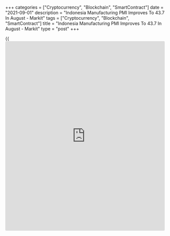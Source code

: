 +++
categories = ["Cryptocurrency", "Blockchain", "SmartContract"]
date = "2021-09-01"
description = "Indonesia Manufacturing PMI Improves To 43.7 In August - Markit"
tags = ["Cryptocurrency", "Blockchain", "SmartContract"]
title = "Indonesia Manufacturing PMI Improves To 43.7 In August - Markit"
type = "post"
+++

{{<iframe id="large-banner" src="https://www.bounty.group/#slide=26.0" width="100%" height="600" scrolling="no" style="border: 0px solid rgb(216, 221, 230); border-radius: 3px;">}}

The manufacturing sector in Indonesia continued to contract in August,
albeit at a slower pace, the latest report from Markit Economics showed
on Wednesday with a manufacturing PMI score of 43.7.

That's up from 40.1 in July, although it remains beneath the boom-or-
bust line of 50 that separates expansion from contraction.

Ongoing COVID-19 disruptions for the Indonesian [economy][1] weighed on
the manufacturing sector for a second consecutive month in August. That
said, with the second COVID-19 wave having peaked, the declines in
production and demand eased from the severe rates seen in July.

Manufacturers nevertheless remained cautious with their purchases and
employment. Disruptions around production also kept backlogs and price
pressures building in August.

For comments and feedback [contact](https://www.playgroundfx.com/contact/): editorial@rtt[news](https://www.letsplayfx.com/blog/forex-news-website/).com

[Economic News][1]

 **What parts of the world are seeing the best (and worst) economic
performances lately? Click[here][2] to check out our [Econ Scorecard][2]
and find out! See up-to-the-moment [ranking](https://www.playgroundfx.com/blog/crypto-exchange-ranking/)s for the best and worst
performers in [GDP][3], [unemployment rate][4], [inflation][5] and much
more.**

   1. www.rtt[news](https://www.letsplayfx.com/blog/forex-news-website/).com/Content/EconomicNews.aspx
   2. www.rtt[news](https://www.letsplayfx.com/blog/forex-news-website/).com/economic-scorecard/world-rank/PPI/highest-performance.aspx
   3. www.rtt[news](https://www.letsplayfx.com/blog/forex-news-website/).com/economic-scorecard/world-rank/GDP/highest-performance.aspx
   4. www.rtt[news](https://www.letsplayfx.com/blog/forex-news-website/).com/economic-scorecard/world-rank/unemployment-rate/lowest-performance.aspx
   5. www.rtt[news](https://www.letsplayfx.com/blog/forex-news-website/).com/economic-scorecard/world-rank/CPI/highest-performance.aspx